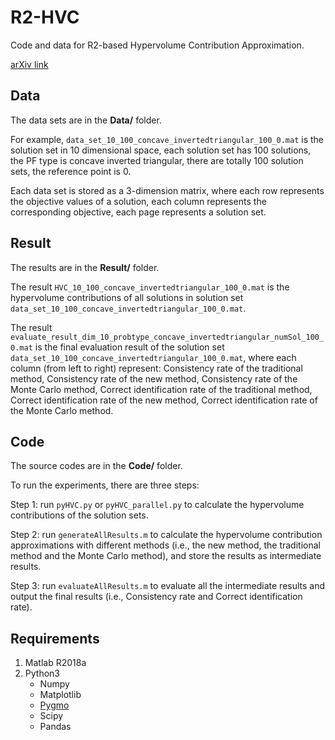 # R2-HVC

Code and data for R2-based Hypervolume Contribution Approximation.

[arXiv link](https://arxiv.org/abs/1805.06773)

## Data

The data sets are in the **Data/** folder.

For example, `data_set_10_100_concave_invertedtriangular_100_0.mat` is the solution set in 10 dimensional space, each solution set has 100 solutions, the PF type is concave inverted triangular, there are totally 100 solution sets, the reference point is 0.

Each data set is stored as a 3-dimension matrix, where each row represents the objective values of a solution, each column represents the corresponding objective, each page represents a solution set.

## Result

The results are in the **Result/** folder.

The result `HVC_10_100_concave_invertedtriangular_100_0.mat` is the hypervolume contributions of all solutions in solution set `data_set_10_100_concave_invertedtriangular_100_0.mat`.

The result `evaluate_result_dim_10_probtype_concave_invertedtriangular_numSol_100_0.mat` is the final evaluation result of the solution set `data_set_10_100_concave_invertedtriangular_100_0.mat`, where each column (from left to right) represent:  Consistency rate of the traditional method, Consistency rate of the new method, Consistency rate of the Monte Carlo method, Correct identification rate of the traditional method, Correct identification rate of the new method, Correct identification rate of the Monte Carlo method.

## Code

The source codes are in the **Code/** folder.

To run the experiments, there are three steps:

Step 1: run `pyHVC.py` or `pyHVC_parallel.py` to calculate the hypervolume contributions of the solution sets.

Step 2: run `generateAllResults.m` to calculate the hypervolume contribution approximations with different methods (i.e., the new method, the traditional method and the Monte Carlo method), and store the results as intermediate results.

Step 3: run `evaluateAllResults.m` to evaluate all the intermediate results and output the final results (i.e., Consistency rate and Correct identification rate).

## Requirements

1. Matlab R2018a
2. Python3
    * Numpy
    * Matplotlib
    * [Pygmo](http://esa.github.io/pygmo/)
    * Scipy
    * Pandas
